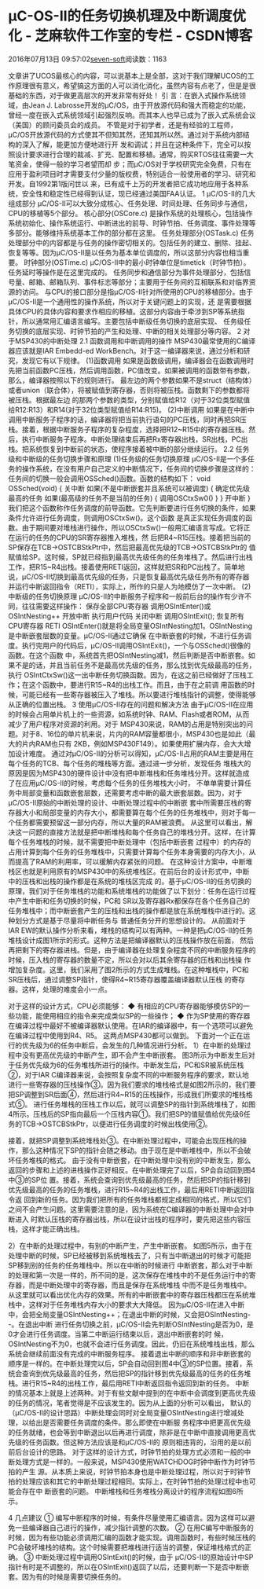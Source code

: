 
# μC-OS-II的任务切换机理及中断调度优化 -  芝麻软件工作室的专栏 - CSDN博客


2016年07月13日 09:57:02[seven-soft](https://me.csdn.net/softn)阅读数：1163


文章讲了UCOS最核心的内容，可以说基本上是全部，这对于我们理解UCOS的工作原理很有意义，希望搞这方面的人可以消化消化，虽然内容有点老了，但是是很基础的东西，对于做更高层次的开发非常有好处！
引 言：在嵌入式操作系统领域，由Jean J. Labrosse开发的μC/OS，由于开放源代码和强大而稳定的功能，曾经一度在嵌入式系统领域引起强烈反响。而其本人也早已成为了嵌入式系统会议（美国）的顾问委员会的成员。
不管是对于初学者，还是有经验的工程师，μC/OS开放源代码的方式使其不但知其然，还知其所以然。通过对于系统内部结构的深入了解，能更加方便地进行开 发和调试；并且在这种条件下，完全可以按照设计要求进行合理的裁减、扩充、配置和移植。通常，购买RTOS往往需要一大笔资金，使得一般的学习者望而却 步；而μC/OS对于学校研究完全免费，只有在应用于盈利项目时才需要支付少量的版权费，特别适合一般使用者的学习、研究和开发。自1992第1版问世以 来，已有成千上万的开发者把它成功地应用于各种系统，安全性和稳定性已经得到认证，现已经通过美国FAA认证。
1 μC/OS-II的几大组成部分
μC/OS-II可以大致分成核心、任务处理、时间处理、任务同步与通信，CPU的移植等5个部分。
核心部分(OSCore.c) 是操作系统的处理核心，包括操作系统初始化、操作系统运行、中断进出的前导、时钟节拍、任务调度、事件处理等多部分。能够维持系统基本工作的部分都在这里。
任务处理部分(OSTask.c) 任务处理部分中的内容都是与任务的操作密切相关的。包括任务的建立、删除、挂起、恢复等等。因为μC/OS-II是以任务为基本单位调度的，所以这部分内容也相当重要。
时钟部分(OSTime.c) μC/OS-II中的最小时钟单位是timetick（时钟节拍）。任务延时等操作是在这里完成的。
任务同步和通信部分为事件处理部分，包括信号量、邮箱、邮箱队列、事件标志等部分；主要用于任务间的互相联系和对临界资源的访问。
与CPU的接口部分是指μC/OS-II针对所使用的CPU的移植部分。由于μC/OS-II是一个通用性的操作系统，所以对于关键问题上的实现，还 是需要根据具体CPU的具体内容和要求作相应的移植。这部分内容由于牵涉到SP等系统指针，所以通常用汇编语言编写。主要包括中断级任务切换的底层实现、 任务级任务切换的底层实现、时钟节拍的产生和处理、中断的相关处理部分等内容。
2 对于MSP430的中断处理
2.1 函数调用和中断调用的操作
MSP430最常使用的C编译器应该就是IAR Embedd-ed WorkBench。对于这一编译器来说，通过分析和研究，发现它有以下规律。
(1)函数调用
如果是函数级调用，编译器会在函数调用时先把当前函数PC压栈，然后调用函数，PC值改变。如果被调用的函数带有参数，那么，编译器按照以下的规则进行。
最左边的两个参数如果不是struct（结构体）或者union（联合体），将被赋值到寄存器，否则将被压栈。函数剩下的参数都将被压栈。根据最左边 的那两个参数的类型，分别赋值给R12（对于32位类型赋值给R12:R13）和R14(对于32位类型赋值给R14:R15)。
(2)中断调用
如果是在中断中调用中断服务子程序的话，编译器将把当前执行语句的PC压栈，同时再把SR压栈。接着，根据中断服务子程序的复杂程度，选择把R12~R15中的寄存器压栈。然后，执行中断服务子程序。中断处理结束后再把Rx寄存器出栈，SR出栈，PC出栈。把系统恢复到中断前的状态，使程序接着被中断的部分继续运行。
2.2 任务级和中断级的任务切换步骤和原理
(1)任务级的任务切换原理
μC/OS-II是一个多任务的操作系统，在没有用户自己定义的中断情况下，任务间的切换步骤是这样的：任务间的切换一般会调用OSSched()函数。函数的结构如下：
void OSSched(void)
{
关中断
如果(不是中断嵌套并且系统可以被调度)
{
确定优先级最高的任务
如果(最高级的任务不是当前的任务)
{
调用OSCtxSw0()
}
}
开中断
}
我们把这个函数称作任务调度的前导函数。它先判断要进行任务切换的条件，如果条件允许进行任务调度，则调用OSCtxSw()。这个函数 是真正实现任务调度的函数。由于期间要对堆栈进行操作，所以OSCtxSw()一般用汇编语言写成。它将正在运行的任务的CPU的SR寄存器推入堆栈，然 后把R4~R15压栈。接着把当前的SP保存在TCB->OSTCBStkPtr中，然后把最高优先级的TCB->OSTCBStkPtr的 值赋值给SP。这时候，SP就已经指到最高优先级任务的任务堆栈了。然后进行出栈工作，把R15~R4出栈。接着使用RETI返回，这样就把SR和PC出栈了。简单地说，μC/OS-II切换到最高优先级的任务，只是恢复最高优先级任务所有的寄存器并运行中断返回指令（RETI），实际上，所作的只是人为地模仿了一次中断。
(2)中断级的任务切换原理
μC/OS-II的中断服务子程序和一般前后台的操作有少许不同，往往需要这样操作：
保存全部CPU寄存器
调用OSIntEnter()或OSIntNesting++ 开放中断
执行用户代码 关闭中断
调用OSIntExit();
恢复所有CPU寄存器
RETI
OSIntEnter()就是将全局变量OSIntNesting加1。OSIntNesting是中断嵌套层数的变量。μC/OS-II通过它确保 在中断嵌套的时候，不进行任务调度。执行完用户的代码后，μC/OS-II调用OSIntExit()，一个与OSSched()很像的函数。在这个函数 中，系统首先把OSIntNesting减1，然后判断是否中断嵌套。如果不是的话，并且当前任务不是最高优先级的任务，那么找到优先级最高的任务，执行 OSIntCtxSw()这一出中断任务切换函数。因为，在这之前已经做好了压栈工作；在这个函数中，要进行R15~R4的出栈工作。而且，由于在之前调
 用函数的时候，可能已经有一些寄存器被压入了堆栈。所以要进行堆栈指针的调整，使得能够从正确的位置出栈。
3 使用μC/OS-II存在的问题和解决方法
由于μC/OS-II在应用的时候会占用单片机上的一些资源，如系统时钟、RAM、Flash或者ROM，从而减少了用户程序对资源的利用。对于 MSP430来说，RAM的占用是特别突出的问题。对于8、16位的单片机来说，片内的RAM容量都很小，MSP430也是如此（最大的片内RAM也只有 2KB，例如MSP430F149）。如果使用扩展内存，会大大增加设计难度。
通过对μC/OS-II的分析可以得知，μC/OS-II占用的RAM主要是用在每个任务的TCB、每个任务的堆栈等方面。通过进一步分析，发现任务 堆栈大的原因是因为MSP430的硬件设计中没有把中断堆栈和任务堆栈分开。这样就造成了在应用μC/OS-II的时候，考虑每个任务的任务堆栈大小时， 不单单需要计算任务中局部变量和函数嵌套层数，还需要考虑中断的最大嵌套层数。因为，对于μC/OS-II原始的中断处理的设计、中断处理过程中的中断嵌 套中所需要压栈的寄存器大小和局部变量的内存大小，都需要算在每个任务的任务堆栈中，则对于每一个任务都需要预留这一部分内存，所以大量的RAM被浪费。
 从这里可以看出，解决这一问题的直接方法就是把中断堆栈和每个任务自己的堆栈分开。这样，在计算每个任务堆栈的时候，就不需要把中断处理中（包括中断嵌套 过程中）的内存的占用计算到每个任务的任务堆栈中，只需要计算每个任务本身需要的内存大小，从而提高了RAM的利用率，可以缓解内存紧张的问题。
在这种设计方案中，中断堆栈区也就是利用原有的MSP430中的系统堆栈区。在前后台的设计形式中，中断中的压栈和出栈的操作都是在系统的堆栈区完成 的。基于μC/OS-II的任务切换的原理，我们对于任务堆栈的功能和系统堆栈的功能做了以下划分：任务在运行过程中产生中断和任务切换的时候，PC和 SR以及寄存器Rx都保存在各个任务自己的任务堆栈中；而中断嵌套产生的压栈和出栈的操作都是放在系统堆栈中进行的。这种划分方式是基于尽量将中断任务与 普通任务分开的思想设计的。
从前面对于IAR EW的默认操作分析来看，堆栈的结构可以有两种。一种是把μC/OS-II的任务堆栈设计成图1所示的形式。这种方法是把编译器默认的压栈操作放在前面， 然后再把剩下的寄存器进栈。但是，由于编译器在处理复杂程度不同的中断服务程序的时候，压入栈的寄存器的数量不定，所以会对以后其余寄存器的压栈和出栈操 作增加复杂度。这里，我们采用了图2所示的方式生成堆栈。在这种堆栈中，PC和SR压栈后，通过调整SP指针，使得R4~R15寄存器覆盖编译器默认压栈 的寄存器。这样，处理的难度会小一点。





对于这样的设计方式，CPU必须能够：
◆ 有相应的CPU寄存器能够模仿SP的一些功能，能使用相应的指令来完成类似SP的一些操作；
◆ 作为SP使用的寄存器在编译过程中最好不被编译器默认使用。在IAR的编译器中，有一个选项可以避免在编译过程中使用到R4、R5。
这两点MSP430都可以做到。
下面对一个正在运行的优先级为6的任务中断后，会发生的几种情况进行分析。
1）在中断的处理过程中没有更高优先级的中断产生，即不会产生中断嵌套。
图3所示为中断发生后对于任务优先级为6的任务堆栈所进行的操作。中断发生后，PC和SR被系统压栈②，对于IAR C编译器来说，会按照复杂度不同的中断服务程序的要求，默认地进行一些寄存器的压栈操作③。因为我们要求的堆栈格式是如图2所示的，我们要把SP调整到SR后面④，然后进行R4~R15的压栈操作，形成我们所要求的堆栈格式⑤。
进行任务堆栈的压栈工作以后，就可以调整SP的指针到系统堆栈了，如图4所示。压栈后的SP指向最后一个压栈内容①。我们把SP的值赋值给优先级6任务的TCB->OSTCBStkPtr，以便进行任务调度的时候出栈使用②。


接着，就把SP调整到系统堆栈处③。在中断处理过程中，可能会出现压栈的操作，那么这种情况下SP的指针会随之移动。由于现在是中断堆栈中，所以不会破坏任务堆栈的格式。
由于没有中断嵌套，在中断处理中没有别的中断发生，那么返回的步骤和上述的进栈操作正好相反。在中断处理完了以后，SP会自动回到图4中③的SP位 置。接着，系统会查询到优先级最高的任务，然后把SP的指针移到优先级最高的任务的任务堆栈，进行R15~R4的出栈工作，最后用RETI中断返回指令返 回到新的任务。因为我们把所有的任务堆栈都规定成相同的格式，所以它们之间不会产生问题。这里需要注意的是，因为系统在C编译器的中断处理中会对中断进入 时默认压栈的寄存器出栈，所以在设计出栈的程序时，要先把这些内容压栈，这样才能正确出栈。


2）在中断的处理过程中，有别的中断产生，产生中断嵌套。
如图5所示，由于在处理中断的时候，SP已经被移到系统堆栈去了，只有当中断退出的时候才可能把SP移到别的任务的任务堆栈中。所以在中断的时候进行 中断嵌套，那么对于中断的处理和第一次是一样的，所不同的是，这次保存在堆栈中的不是任务运行中的寄存器，而是中断处理中的寄存器，而且是保存在系统堆栈 中而不是任务堆栈中。从这里就可以看出优化内存的效果。所有的中断嵌套中的寄存器压栈都压在系统堆栈中，这样对于任务堆栈内存大小的要求大大降低。
因为μC/OS-II在进入中断中，会把全局变量OSIntNesting++；在退出中断的时候，又会把OSIntNesting--。在退出中断 进行任务切换之前，μC/OS-II会先判断OSIntNesting是否为0，是0才会进行任务调度。当第二中断运行结束以后，退出中断嵌套的时 候，OSIntNesting不为0，也就不会进行任务调度。因此，仍旧在系统堆栈出栈，那么系统会继续前面没有完成的中断服务程序。
接着退出中断的顺序和非中断嵌套的顺序是一样的。在中断处理完以后，SP会自动回到图4中③的SP位置。接着，系统会查询到优先级最高的任务，然后把SP的指针移到优先级最高的任务的任务堆栈。进行R15~R4的出栈工作，最后用RETI中断返回指令返回到新的任务。
中断的情况基本上就是上述两种。对于有些文献中提到的在中断中会调度到更高优先级的任务的情况，笔者觉得是不应该发生的。因为从上面的分析可以看出， 默认的（μC/OS-II的设计思路）中断处理会同时对全局变量OSIntNesting进行增减处理，以给出是否需要任务调度的条件。那么即使在中断服 务程序中把更高优先级的任务就绪，也会等到中断退出以后再进行调度，除非是在中断中直接调用更高优先级的任务函数。但这种方法应该是和μC/OS-II的 原则相违背的，沿用的是以前前后台设计的思路。
对于这样的设计方式，时钟节拍的处理方式必须和一般的中断处理方式是一样的。一般来说，MSP430使用WATCHDOG时钟中断作为时钟节拍的产生 源。从本质上来说，时钟节拍本身也是中断处理过程，所以对于时钟节拍的处理应该和其它的中断处理过程相同。实际上，在时钟节拍的处理过程中也可能会存在中 断嵌套的问题。
中断堆栈和任务堆栈分离设计的程序流程如图6所示。

4 几点建议
① 编写中断程序的时候，有条件尽量使用汇编语言。因为这样可以避免一些编译器自己进行的操作，减少指针调整的次数。
② 在用C编写中断服务的时候，因为有些功能必须调用汇编的函数才能实现。调用函数时，有些时候压栈的PC会破坏堆栈的结构。这个时候需要把堆栈进行适当的调整，保证堆栈格式的正确。
③ 中断处理过程中调用OSIntExit()的时候，由于 μC/OS-II的原始设计中SP指针有时是不调整的，所以在OSIntExit()返回了以后，还要判断一下是否中断嵌套。因为有的时候是需要切换任务的。













